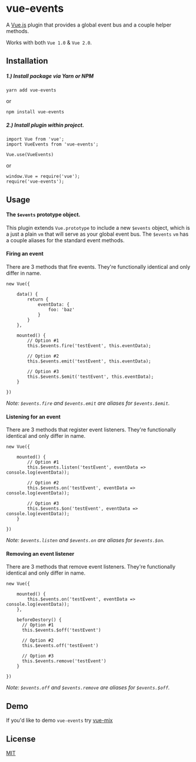 # vue-events

A [Vue.js](http://vuejs.org) plugin that provides a global event bus and a couple helper methods.

Works with both `Vue 1.0` & `Vue 2.0`.

## Installation

##### 1.) Install package via Yarn or NPM

```
yarn add vue-events
```

or

```
npm install vue-events
```

##### 2.) Install plugin within project.
```
import Vue from 'vue';
import VueEvents from 'vue-events';

Vue.use(VueEvents)
```

or

```
window.Vue = require('vue');
require('vue-events');
```

## Usage

#### The `$events` prototype object.
This plugin extends `Vue.prototype` to include a new `$events` object, which is a just a plain `vm`
that will serve as your global event bus. The `$events` `vm` has a couple aliases for the standard
event methods.

#### Firing an event
There are 3 methods that fire events. They're functionally identical and only differ in name.
```
new Vue({

    data() {
        return {
            eventData: {
                foo: 'baz'
            }
        }
    },

    mounted() {
        // Option #1
        this.$events.fire('testEvent', this.eventData);

        // Option #2
        this.$events.emit('testEvent', this.eventData);

        // Option #3
        this.$events.$emit('testEvent', this.eventData);
    }

})
```

_Note: `$events.fire` and `$events.emit` are aliases for `$events.$emit`._

#### Listening for an event
There are 3 methods that register event listeners. They're functionally identical and only differ in name.
```
new Vue({

    mounted() {
        // Option #1
        this.$events.listen('testEvent', eventData => console.log(eventData));

        // Option #2
        this.$events.on('testEvent', eventData => console.log(eventData));

        // Option #3
        this.$events.$on('testEvent', eventData => console.log(eventData));
    }

})
```
_Note: `$events.listen` and `$events.on` are aliases for `$events.$on`._

#### Removing an event listener
There are 3 methods that remove event listeners. They're functionally identical and only differ in name.
```
new Vue({

    mounted() {
        this.$events.on('testEvent', eventData => console.log(eventData));
    },

    beforeDestory() {
      // Option #1
      this.$events.$off('testEvent')

      // Option #2
      this.$events.off('testEvent')

      // Option #3
      this.$events.remove('testEvent')
    }

})
```
_Note: `$events.off` and `$events.remove` are aliases for `$events.$off`._


## Demo
If you'd like to demo `vue-events` try [vue-mix](https://github.com/cklmercer/vue-mix)

## License

[MIT](http://opensource.org/licenses/MIT)
